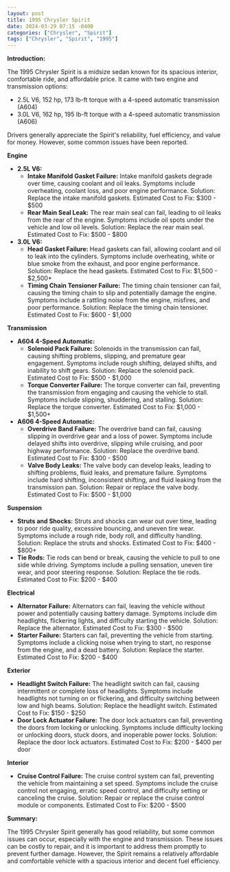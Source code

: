 ```yaml
---
layout: post
title: 1995 Chrysler Spirit
date: 2024-03-29 07:15 -0400
categories: ["Chrysler", "Spirit"]
tags: ["Chrysler", "Spirit", "1995"]
---
```

**Introduction:**

The 1995 Chrysler Spirit is a midsize sedan known for its spacious interior, comfortable ride, and affordable price. It came with two engine and transmission options:

- 2.5L V6, 152 hp, 173 lb-ft torque with a 4-speed automatic transmission (A604)
- 3.0L V6, 162 hp, 195 lb-ft torque with a 4-speed automatic transmission (A606)

Drivers generally appreciate the Spirit's reliability, fuel efficiency, and value for money. However, some common issues have been reported.

**Engine**
- **2.5L V6:**
    - **Intake Manifold Gasket Failure:** Intake manifold gaskets degrade over time, causing coolant and oil leaks. Symptoms include overheating, coolant loss, and poor engine performance. Solution: Replace the intake manifold gaskets. Estimated Cost to Fix: $300 - $500
    - **Rear Main Seal Leak:** The rear main seal can fail, leading to oil leaks from the rear of the engine. Symptoms include oil spots under the vehicle and low oil levels. Solution: Replace the rear main seal. Estimated Cost to Fix: $500 - $800
- **3.0L V6:**
    - **Head Gasket Failure:** Head gaskets can fail, allowing coolant and oil to leak into the cylinders. Symptoms include overheating, white or blue smoke from the exhaust, and poor engine performance. Solution: Replace the head gaskets. Estimated Cost to Fix: $1,500 - $2,500+
    - **Timing Chain Tensioner Failure:** The timing chain tensioner can fail, causing the timing chain to slip and potentially damage the engine. Symptoms include a rattling noise from the engine, misfires, and poor performance. Solution: Replace the timing chain tensioner. Estimated Cost to Fix: $600 - $1,000

**Transmission**
- **A604 4-Speed Automatic:**
    - **Solenoid Pack Failure:** Solenoids in the transmission can fail, causing shifting problems, slipping, and premature gear engagement. Symptoms include rough shifting, delayed shifts, and inability to shift gears. Solution: Replace the solenoid pack. Estimated Cost to Fix: $500 - $1,000
    - **Torque Converter Failure:** The torque converter can fail, preventing the transmission from engaging and causing the vehicle to stall. Symptoms include slipping, shuddering, and stalling. Solution: Replace the torque converter. Estimated Cost to Fix: $1,000 - $1,500+
- **A606 4-Speed Automatic:**
    - **Overdrive Band Failure:** The overdrive band can fail, causing slipping in overdrive gear and a loss of power. Symptoms include delayed shifts into overdrive, slipping while cruising, and poor highway performance. Solution: Replace the overdrive band. Estimated Cost to Fix: $300 - $500
    - **Valve Body Leaks:** The valve body can develop leaks, leading to shifting problems, fluid leaks, and premature failure. Symptoms include hard shifting, inconsistent shifting, and fluid leaking from the transmission pan. Solution: Repair or replace the valve body. Estimated Cost to Fix: $500 - $1,000

**Suspension**
- **Struts and Shocks:** Struts and shocks can wear out over time, leading to poor ride quality, excessive bouncing, and uneven tire wear. Symptoms include a rough ride, body roll, and difficulty handling. Solution: Replace the struts and shocks. Estimated Cost to Fix: $400 - $800+
- **Tie Rods:** Tie rods can bend or break, causing the vehicle to pull to one side while driving. Symptoms include a pulling sensation, uneven tire wear, and poor steering response. Solution: Replace the tie rods. Estimated Cost to Fix: $200 - $400

**Electrical**
- **Alternator Failure:** Alternators can fail, leaving the vehicle without power and potentially causing battery damage. Symptoms include dim headlights, flickering lights, and difficulty starting the vehicle. Solution: Replace the alternator. Estimated Cost to Fix: $300 - $500
- **Starter Failure:** Starters can fail, preventing the vehicle from starting. Symptoms include a clicking noise when trying to start, no response from the engine, and a dead battery. Solution: Replace the starter. Estimated Cost to Fix: $200 - $400

**Exterior**
- **Headlight Switch Failure:** The headlight switch can fail, causing intermittent or complete loss of headlights. Symptoms include headlights not turning on or flickering, and difficulty switching between low and high beams. Solution: Replace the headlight switch. Estimated Cost to Fix: $150 - $250
- **Door Lock Actuator Failure:** The door lock actuators can fail, preventing the doors from locking or unlocking. Symptoms include difficulty locking or unlocking doors, stuck doors, and inoperable power locks. Solution: Replace the door lock actuators. Estimated Cost to Fix: $200 - $400 per door

**Interior**
- **Cruise Control Failure:** The cruise control system can fail, preventing the vehicle from maintaining a set speed. Symptoms include the cruise control not engaging, erratic speed control, and difficulty setting or canceling the cruise. Solution: Repair or replace the cruise control module or components. Estimated Cost to Fix: $200 - $500

**Summary:**

The 1995 Chrysler Spirit generally has good reliability, but some common issues can occur, especially with the engine and transmission. These issues can be costly to repair, and it is important to address them promptly to prevent further damage. However, the Spirit remains a relatively affordable and comfortable vehicle with a spacious interior and decent fuel efficiency.
